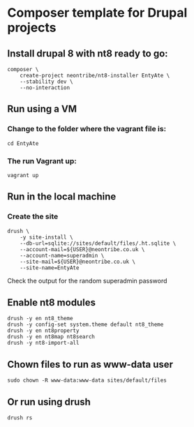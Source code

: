 # Composer template for Drupal projects

## Install drupal 8 with nt8 ready to go:
```
composer \
    create-project neontribe/nt8-installer EntyAte \
    --stability dev \
    --no-interaction
```

## Run using a VM

### Change to the folder where the vagrant file is:

    cd EntyAte

### The run Vagrant up:

    vagrant up

## Run in the local machine

### Create the site

    drush \
        -y site-install \
        --db-url=sqlite://sites/default/files/.ht.sqlite \
        --account-mail=${USER}@neontribe.co.uk \
        --account-name=superadmin \
        --site-mail=${USER}@neontribe.co.uk \
        --site-name=EntyAte

Check the output for the random superadmin password

## Enable nt8 modules

    drush -y en nt8_theme
    drush -y config-set system.theme default nt8_theme
    drush -y en nt8property
    drush -y en nt8map nt8search
    drush -y nt8-import-all

## Chown files to run as www-data user

    sudo chown -R www-data:www-data sites/default/files

## Or run using drush

    drush rs
